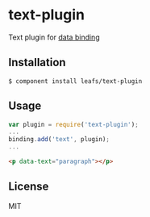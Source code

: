 # text-plugin

  Text plugin for [data binding](https://github.com/bredele/data-binding)

## Installation

    $ component install leafs/text-plugin

## Usage

```js
var plugin = require('text-plugin');
...
binding.add('text', plugin);
...
```

```html
<p data-text="paragraph"></p>
```

## License

  MIT
